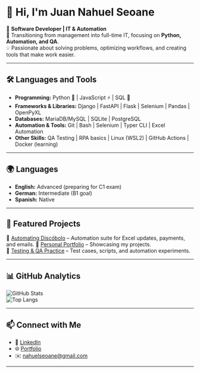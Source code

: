 # 👋 Hi, I'm Juan Nahuel Seoane  

🚀 **Software Developer | IT & Automation**  
🎯 Transitioning from management into full-time IT, focusing on **Python, Automation, and QA**.  
💡 Passionate about solving problems, optimizing workflows, and creating tools that make work easier.  

---

## 🛠️ Languages and Tools
- **Programming:** Python 🐍 | JavaScript ⚡ | SQL 💾  
- **Frameworks & Libraries:** Django | FastAPI | Flask | Selenium | Pandas | OpenPyXL  
- **Databases:** MariaDB/MySQL | SQLite | PostgreSQL  
- **Automation & Tools:** Git | Bash | Selenium | Typer CLI | Excel Automation  
- **Other Skills:** QA Testing | RPA basics | Linux (WSL2) | GitHub Actions | Docker (learning)  

---

## 🌍 Languages
- **English:** Advanced (preparing for C1 exam)  
- **German:** Intermediate (B1 goal)  
- **Spanish:** Native  

---

## 📌 Featured Projects
🔹 [Automating Discóbolo](https://github.com/nahuelseoane/automating-discobolo) – Automation suite for Excel updates, payments, and emails.
🔹 [Personal Portfolio](https://nahuelseoane.github.io) – Showcasing my projects.  
🔹 [Testing & QA Practice](https://github.com/nahuelseoane/qa-practice) – Test cases, scripts, and automation experiments.  

---

## 📊 GitHub Analytics
![GitHub Stats](https://github-readme-stats.vercel.app/api?username=nahuelseoane&show_icons=true&theme=dracula)  
![Top Langs](https://github-readme-stats.vercel.app/api/top-langs/?username=nahuelseoane&layout=compact&theme=dracula)  

---

## 📫 Connect with Me
- 💼 [LinkedIn](https://www.linkedin.com/in/nahuel-seoane)  
- 🌐 [Portfolio](https://jnahuel.com)  
- ✉️ nahuelseoane@gmail.com  

---
